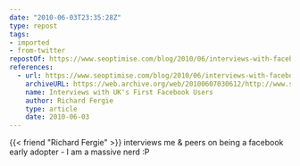 ```yaml
---
date: "2010-06-03T23:35:28Z"
type: repost
tags:
- imported
- from-twitter
repostOf: https://www.seoptimise.com/blog/2010/06/interviews-with-facebook-users.html
references:
  - url: https://www.seoptimise.com/blog/2010/06/interviews-with-facebook-users.html
    archiveURL: https://web.archive.org/web/20100607030612/http://www.seoptimise.com/blog/2010/06/interviews-with-facebook-users.html
    name: Interviews with UK's First Facebook Users
    author: Richard Fergie
    type: article
    date: 2010-06-03
---
```

{{< friend "Richard Fergie" >}} interviews me & peers on being a facebook early adopter - I am a massive nerd :P
